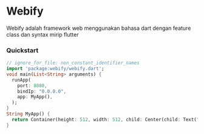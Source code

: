 # Webify

Webify adalah framework web menggunakan bahasa dart dengan feature class dan syntax mirip flutter


### Quickstart

```dart
// ignore_for_file: non_constant_identifier_names
import 'package:webify/webify.dart';
void main(List<String> arguments) {
  runApp(
    port: 8080,
    bindIp: "0.0.0.0",
    app: MyApp(),
  );
}
String MyApp() {
  return Container(height: 512, width: 512, child: Center(child: Text("Azka dev Webify framework")));
}
```